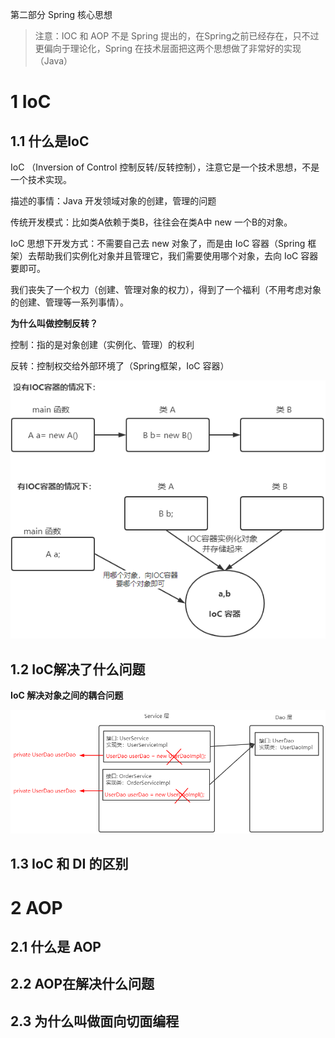 第二部分 Spring 核心思想

> 注意：IOC 和 AOP 不是 Spring 提出的，在Spring之前已经存在，只不过更偏向于理论化，Spring 在技术层面把这两个思想做了非常好的实现（Java）

# 1 IoC

## 1.1 什么是IoC

IoC （Inversion of Control 控制反转/反转控制），注意它是一个技术思想，不是一个技术实现。

描述的事情：Java 开发领域对象的创建，管理的问题

传统开发模式：比如类A依赖于类B，往往会在类A中 new 一个B的对象。

IoC 思想下开发方式：不需要自己去 new 对象了，而是由 IoC 容器（Spring 框架）去帮助我们实例化对象并且管理它，我们需要使用哪个对象，去向 IoC 容器要即可。

我们丧失了一个权力（创建、管理对象的权力），得到了一个福利（不用考虑对象的创建、管理等一系列事情）。

**为什么叫做控制反转？** 

控制：指的是对象创建（实例化、管理）的权利

反转：控制权交给外部环境了（Spring框架，IoC 容器）

![image-20220325133431585](assest/image-20220325133431585.png)

## 1.2 IoC解决了什么问题

**IoC 解决对象之间的耦合问题**

![image-20220325135656696](assest/image-20220325135656696.png)



## 1.3 IoC 和 DI 的区别

# 2 AOP

## 2.1 什么是 AOP

## 2.2 AOP在解决什么问题

## 2.3 为什么叫做面向切面编程

